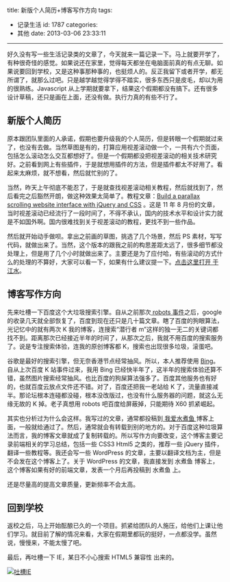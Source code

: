 title: 新版个人简历+博客写作方向
tags:
  - 记录生活
id: 1787
categories:
  - 其他
date: 2013-03-06 23:33:11

---

好久没有写一些生活记录类的文章了，今天就来一篇记录一下。马上就要开学了，有种很奇怪的感觉。如果说还在家里，觉得每天都坐在电脑面前真的有点无聊。如果说要回到学校，又是这种事那种事的，也挺烦人的。反正我留下或者开学，都无所谓了，就那么过吧。只是越学越觉得学得不踏实，很多东西只是皮毛，却以为用的很熟练。Javascript 从上学期就要拿下，结果这个假期都没有搞下。还有很多设计草稿，还只是画在上面，还没有做。执行力真的有些不行了。

## 新版个人简历

原本跟团队里面的人承诺，假期也要升级我的个人简历，但是转眼一个假期就过来了，也没有去做。当然草图是有的，打算应用视差滚动做一个，一共有六个页面，包括怎么滚动怎么交互都想好了。但是一个假期都没把视差滚动的相关技术研究好。之前看到网上有些插件，于是就想用插件的方法，但是插件都太不好用了。看起来太麻烦，就不想看，然后就忙别的了。

当然，昨天上午彻底不能忍了，于是就查找视差滚动相关教程，然后就找到了，然后看完之后豁然开朗，做这种效果太简单了。教程文章：[Build a parallax scrolling website interface with jQuery and CSS](http://f6design.com/journal/2011/08/06/build-a-parallax-scrolling-website-interface-with-jquery-and-css/) 。这是 11 年 8 月份的文章，当时视差滚动已经流行了一段时间了，不得不承认，国内的技术水平和设计实力就是不如国外啊。国内很难找到关于视差滚动的教程，更找不到一些作品。

然后就开始动手做呗。拿出之前画的草图，挑选了几个场景，然后 PS 素材，写写代码，就做出来了。当然，这个版本的跟我之前的构思差距太远了，很多细节都没处理上，但是用了几个小时就做出来了。主要还是为了应付哈，有些滚动的方式什么的处理的不算好，大家可以看一下，如果有什么建议提一下。[点击这里打开 于江水](http://www.yujiangshui.com)。

## 博客写作方向

先来吐槽一下百度这个大垃圾搜索引擎。自从之前那次[ robots 事件](http://www.qianxingzhem.com/post-1048.html)之后，google 的收录几天就全部恢复了，百度到现在还只是几十篇文章。瞎了百度的狗眼算法，光记忆中的就有两次 K 我的博客，连搜索“潜行者 m”这样的独一无二的关键词都找不到。距离那次已经接近半年的时间了，从那次之后，我就不用百度的搜索服务了。说是专注搜索体验，连我的原创博客都 K，搜索也出现很多垃圾，滚蛋吧。

谷歌是最好的搜索引擎，但无奈香港节点经常抽风。所以，本人推荐使用 [Bing](http://cn.bing.com/)。自从上次百度 K 站事件过来，我用 Bing 已经快半年了，这半年的搜索体验还算不错，虽然图片搜索经常抽风。也比百度的狗屎算法强多了。百度其他服务也有好的，也就百度云放点文件还不错。对了，百度还把我一老站给 K 了，流量直接减半。那论坛根本连碰都没碰，根本没改版过，也没有什么服务器的问题，就这么无缘无故的 K 掉。老子真想用 robots 吧百度给屏蔽掉，只能期待 X60 抓紧崛起。

其实也分析过为什么会这样。我写过的文章，通常都投稿到[ 我爱水煮鱼 ](http://blog.wpjam.com/)博客上面，一般就给通过了。然后，通常就会有转载到别的地方的。对于百度这种垃圾算法而言，我的博客文章就成了复制转载的。所以写作方向要改变，这个博客主要记录前端相关的学习总结，包括一些 CSS3 Html5 之类的，推荐一些 jQuery 插件，翻译一些教程等。我还会写一些 WordPress 的文章，主要以翻译文档为主，但是不会发在这个博客上了。关于 WordPress 的文章，我直接发到 水煮鱼 博客上，这个博客如果有好的前端文章，发表一个月后再投稿到 水煮鱼 上。

还是尽量高的提高文章质量，更新频率不会太高。

## 回到学校

返校之后，马上开始酝酿已久的一个项目。抓紧给团队的人施压，给他们上课让他们学习。就目前了解的情况来看，大家在假期里都玩的挺好，一点都没学。虽然说，慢慢来，不能太慢了吧。

最后，再吐槽一下 IE，某日不小心搜索 HTML5 兼容性 出来的。

[![吐槽IE](https://qxzm-cdn.sapi.work/blog/2013/03/1787/1.png)](https://qxzm-cdn.sapi.work/blog/2013/03/1787/1.png)

&nbsp;
